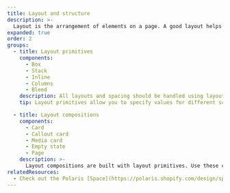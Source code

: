```yaml
---
title: Layout and structure
description: >-
  Layout is the arrangement of elements on a page. A good layout helps merchants understand and find information to complete their goals. Learn how to use Polaris layout primitives to build a wide range of layouts.
expanded: true
order: 2
groups:
  - title: Layout primitives
    components:
      - Box
      - Stack
      - Inline
      - Columns
      - Bleed
    description: All layouts and spacing should be handled using layout primitives. This keeps our components simple, flexible and composable.
    tip: Layout primitives allow you to specify values for different screen sizes. Check out the layout primitives for information on how responsive props apply to each component.

  - title: Layout compositions
    components:
      - Card
      - Callout card
      - Media card
      - Empty state
      - Page
    description: >-
      Layout compositions are built with layout primitives. Use these components to build common layouts in the admin with the help of sensible defaults.
relatedResources:
  - Check out the Polaris [Space](https://polaris.shopify.com/design/space) guidelines to understand how to apply the Polaris spacing scale.
---
```

